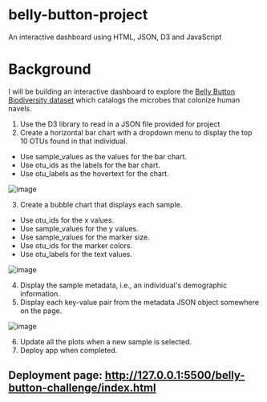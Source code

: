 # belly-button-project
An interactive dashboard using HTML, JSON, D3 and JavaScript

# Background
I will be building an interactive dashboard to explore the [Belly Button Biodiversity dataset](http://robdunnlab.com/projects/belly-button-biodiversity/) which catalogs the microbes that colonize human navels.
1. Use the D3 library to read in a JSON file provided for project
2. Create a horizontal bar chart with a dropdown menu to display the top 10 OTUs found in that individual.
  - Use sample_values as the values for the bar chart.
  - Use otu_ids as the labels for the bar chart.
  - Use otu_labels as the hovertext for the chart.
  
  ![image](https://user-images.githubusercontent.com/100399092/201748368-bb9878c8-831b-4d3e-90f1-4a30ecfab47f.png)

3. Create a bubble chart that displays each sample.
  - Use otu_ids for the x values.
  - Use sample_values for the y values.
  - Use sample_values for the marker size.
  - Use otu_ids for the marker colors.
  - Use otu_labels for the text values.
  
  ![image](https://user-images.githubusercontent.com/100399092/201748410-b25294a6-aefd-4d0a-8347-446b65bc96ae.png)

4. Display the sample metadata, i.e., an individual's demographic information.
5. Display each key-value pair from the metadata JSON object somewhere on the page.

![image](https://user-images.githubusercontent.com/100399092/201748576-52bc45bf-902c-4c87-8709-3ff591555299.png)

6. Update all the plots when a new sample is selected.
7. Deploy app when completed.

## Deployment page: http://127.0.0.1:5500/belly-button-challenge/index.html 
